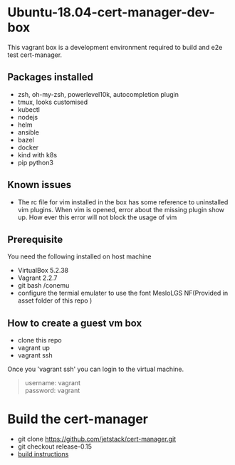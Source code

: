# Ubuntu-18.04-cert-manager-dev-box
This vagrant box is a development environment required to build and e2e test cert-manager.


## Packages installed
* zsh, oh-my-zsh, powerlevel10k, autocompletion plugin
* tmux, looks customised
* kubectl
* nodejs
* helm
* ansible
* bazel
* docker
* kind with k8s
* pip python3

## Known issues
* The rc file for vim installed in the box has some reference to uninstalled vim plugins. When vim is opened, error about the missing plugin show up. How ever this error will not block the usage of vim




## Prerequisite
You need the following installed on host machine
* VirtualBox 5.2.38 
* Vagrant 2.2.7
* git bash /conemu
* configure the termial emulater to use the font MesloLGS NF(Provided in asset folder of this repo )


## How to create a guest vm box
* clone this repo
* vagrant up
* vagrant ssh

Once you 'vagrant ssh' you can login to the virtual machine. 
>username: vagrant  
>password: vagrant

# Build the cert-manager 
* git clone https://github.com/jetstack/cert-manager.git
* git checkout release-0.15
* [build instructions](https://github.com/jetstack/cert-manager/tree/master/devel)
